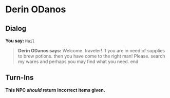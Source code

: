 # Derin ODanos
## Dialog

**You say:** `Hail`



>**Derin ODanos says:** Welcome. traveler! If you are in need of supplies to brew potions. then you have come to the right man! Please. search my wares and perhaps you may find what you need.
end

## Turn-Ins



**This NPC *should* return incorrect items given.**





